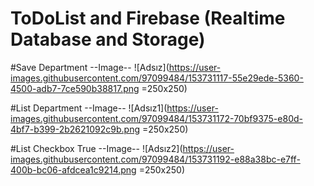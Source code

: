 # ToDoList and Firebase (Realtime Database and Storage)

#Save Department --Image--
![Adsız](https://user-images.githubusercontent.com/97099484/153731117-55e29ede-5360-4500-adb7-7ce590b38817.png =250x250)

#List Department --Image--
![Adsız1](https://user-images.githubusercontent.com/97099484/153731172-70bf9375-e80d-4bf7-b399-2b2621092c9b.png =250x250)

#List Checkbox True --Image--
![Adsız2](https://user-images.githubusercontent.com/97099484/153731192-e88a38bc-e7ff-400b-bc06-afdcea1c9214.png =250x250)


